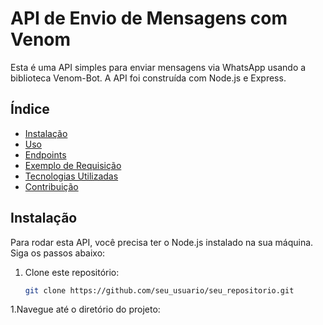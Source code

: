 # API de Envio de Mensagens com Venom

Esta é uma API simples para enviar mensagens via WhatsApp usando a biblioteca Venom-Bot. A API foi construída com Node.js e Express.

## Índice

- [Instalação](#instalação)
- [Uso](#uso)
- [Endpoints](#endpoints)
- [Exemplo de Requisição](#exemplo-de-requisição)
- [Tecnologias Utilizadas](#tecnologias-utilizadas)
- [Contribuição](#contribuição)

## Instalação

Para rodar esta API, você precisa ter o Node.js instalado na sua máquina. Siga os passos abaixo:

1. Clone este repositório:
   ```bash
   git clone https://github.com/seu_usuario/seu_repositorio.git
1.Navegue até o diretório do projeto:
```cd seu_repositorio
